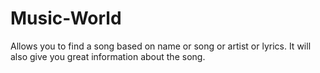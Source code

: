 # Music-World
Allows you to find a song based on name or song or artist or lyrics. It will also give you great information about the song.
